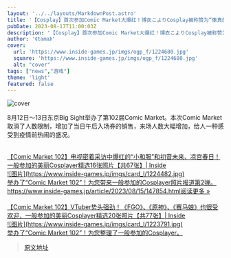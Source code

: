 ```yaml
---
layout: '../../layouts/MarkdownPost.astro'
title: '【Cosplay】首次参加Comic Market大爆红！博衣こよりCosplay被称赞为“像真的一样可爱”-人气急升的Cosplayer·月海つくね【9张照片】'
pubDate: 2023-08-17T11:00:03Z
description: '【Cosplay】首次参加Comic Market大爆红！博衣こよりCosplay被称赞为“像真的一样可爱”-人气急升的Cosplayer·月海つくね【9张照片】'
author: '《tama》'
cover:
  url: 'https://www.inside-games.jp/imgs/ogp_f/1224680.jpg'
  square: 'https://www.inside-games.jp/imgs/ogp_f/1224680.jpg'
  alt: "cover"
tags: ["news","游戏"]
theme: 'light'
featured: false
---
```


![cover](https://www.inside-games.jp/imgs/ogp_f/1224680.jpg)

<p>8月12日～13日东京Big Sight举办了第102届Comic Market。本次Comic Market取消了人数限制，增加了当日午后入场券的销售，来场人数大幅增加，给人一种感受到疫情前热闹的盛况。</p><br><div class="link-card"><a href="https://www.inside-games.jp/article/2023/08/15/147854.html" target="_blank"><div class="link-card-title">【Comic Market 102】电视密着采访中爆红的“小和服”和初音未来、凉宫春日！一般参加的美丽Cosplayer精选16张照片【共67张】| Inside</div><div class="link-card-image">![图片](https://www.inside-games.jp/imgs/card_l/1224482.jpg)</div><div class="link-card-cap">举办了“Comic Market 102”！为您带来一般参加的Cosplayer照片报道第2弹。</div><div class="link-card-url"><span class="link-card-urltxt">https://www.inside-games.jp/article/2023/08/15/147854.html</span><span class="link-card-btn">阅读更多 »</span></div></a></div><br><div class="link-card"><a href="https://www.inside-games.jp/article/2023/08/14/147834.html" target="_blank"><div class="link-card-title">【Comic Market 102】VTuber势头强劲！《FGO》、《原神》、《赛马娘》也很受欢迎，一般参加的美丽Cosplayer精选20张照片【共77张】| Inside</div><div class="link-card-image">![图片](https://www.inside-games.jp/imgs/card_l/1223791.jpg)</div><div class="link-card-cap">举办了“Comic Market 102”！为您整理了一般参加的Cosplayer。</div>

>[原文地址](https://www.inside-games.jp/article/2023/08/17/147894.html)  
